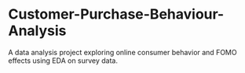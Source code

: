 # Customer-Purchase-Behaviour-Analysis
A data analysis project exploring online consumer behavior and FOMO effects using EDA on survey data.
